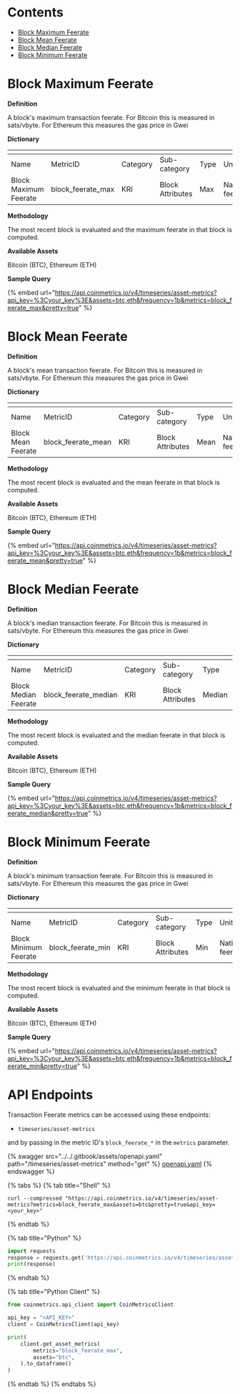 # Contents

* [Block Maximum Feerate](transaction-feerates.md#block_feerate_max)
* [Block Mean Feerate](transaction-feerates.md#block_feerate_mean)
* [Block Median Feerate](transaction-feerates.md#block_feerate_median)
* [Block Minimum Feerate](transaction-feerates.md#block_feerate_min)

# Block Maximum Feerate<a href="#block_feerate_max" id="block_feerate_max"></a>

**Definition**

A block's maximum transaction feerate. For Bitcoin this is measured in sats/vbyte. For Ethereum this measures the gas price in Gwei

**Dictionary**

<table data-header-hidden><thead><tr><th width="180"></th><th width="210"></th><th width="116"></th><th width="141"></th><th></th><th width="107"></th><th></th></tr></thead><tbody><tr><td>Name</td><td>MetricID</td><td>Category</td><td>Sub-category</td><td>Type</td><td>Unit</td><td>Interval</td></tr><tr><td>Block Maximum Feerate</td><td>block_feerate_max</td><td>KRI</td><td>Block Attributes</td><td>Max</td><td>Native feerate</td><td>1 block</td></tr></tbody></table>

**Methodology**

The most recent block is evaluated and the maximum feerate in that block is computed.

**Available Assets**&#x20;

Bitcoin (BTC), Ethereum (ETH)

**Sample Query**

{% embed url="https://api.coinmetrics.io/v4/timeseries/asset-metrics?api_key=%3Cyour_key%3E&assets=btc,eth&frequency=1b&metrics=block_feerate_max&pretty=true" %}

# Block Mean Feerate<a href="#block_feerate_mean" id="block_feerate_mean"></a>

**Definition**

A block's mean transaction feerate. For Bitcoin this is measured in sats/vbyte. For Ethereum this measures the gas price in Gwei

**Dictionary**

<table data-header-hidden><thead><tr><th width="180"></th><th width="210"></th><th width="116"></th><th width="141"></th><th></th><th width="107"></th><th></th></tr></thead><tbody><tr><td>Name</td><td>MetricID</td><td>Category</td><td>Sub-category</td><td>Type</td><td>Unit</td><td>Interval</td></tr><tr><td>Block Mean Feerate</td><td>block_feerate_mean</td><td>KRI</td><td>Block Attributes</td><td>Mean</td><td>Native feerate</td><td>1 block</td></tr></tbody></table>

**Methodology**

The most recent block is evaluated and the mean feerate in that block is computed.

**Available Assets**&#x20;

Bitcoin (BTC), Ethereum (ETH)

**Sample Query**

{% embed url="https://api.coinmetrics.io/v4/timeseries/asset-metrics?api_key=%3Cyour_key%3E&assets=btc,eth&frequency=1b&metrics=block_feerate_mean&pretty=true" %}

# Block Median Feerate<a href="#block_feerate_median" id="block_feerate_median"></a>

**Definition**

A block's median transaction feerate. For Bitcoin this is measured in sats/vbyte. For Ethereum this measures the gas price in Gwei

**Dictionary**

<table data-header-hidden><thead><tr><th width="180"></th><th width="210"></th><th width="116"></th><th width="141"></th><th></th><th width="107"></th><th></th></tr></thead><tbody><tr><td>Name</td><td>MetricID</td><td>Category</td><td>Sub-category</td><td>Type</td><td>Unit</td><td>Interval</td></tr><tr><td>Block Median Feerate</td><td>block_feerate_median</td><td>KRI</td><td>Block Attributes</td><td>Median</td><td>Native feerate</td><td>1 block</td></tr></tbody></table>

**Methodology**

The most recent block is evaluated and the median feerate in that block is computed.

**Available Assets**&#x20;

Bitcoin (BTC), Ethereum (ETH)

**Sample Query**

{% embed url="https://api.coinmetrics.io/v4/timeseries/asset-metrics?api_key=%3Cyour_key%3E&assets=btc,eth&frequency=1b&metrics=block_feerate_median&pretty=true" %}

# Block Minimum Feerate<a href="#block_feerate_min" id="block_feerate_min"></a>

**Definition**

A block's minimum transaction feerate. For Bitcoin this is measured in sats/vbyte. For Ethereum this measures the gas price in Gwei

**Dictionary**

<table data-header-hidden><thead><tr><th width="180"></th><th width="210"></th><th width="116"></th><th width="141"></th><th></th><th width="107"></th><th></th></tr></thead><tbody><tr><td>Name</td><td>MetricID</td><td>Category</td><td>Sub-category</td><td>Type</td><td>Unit</td><td>Interval</td></tr><tr><td>Block Minimum Feerate</td><td>block_feerate_min</td><td>KRI</td><td>Block Attributes</td><td>Min</td><td>Native feerate</td><td>1 block</td></tr></tbody></table>

**Methodology**

The most recent block is evaluated and the minimum feerate in that block is computed.

**Available Assets**&#x20;

Bitcoin (BTC), Ethereum (ETH)

**Sample Query**

{% embed url="https://api.coinmetrics.io/v4/timeseries/asset-metrics?api_key=%3Cyour_key%3E&assets=btc,eth&frequency=1b&metrics=block_feerate_min&pretty=true" %}

# API Endpoints

Transaction Feerate metrics can be accessed using these endpoints:

* `timeseries/asset-metrics`

and by passing in the metric ID's `block_feerate_*` in the `metrics` parameter.

{% swagger src="../../.gitbook/assets/openapi.yaml" path="/timeseries/asset-metrics" method="get" %}
[openapi.yaml](../../.gitbook/assets/openapi.yaml)
{% endswagger %}

{% tabs %}
{% tab title="Shell" %}
```shell
curl --compressed "https://api.coinmetrics.io/v4/timeseries/asset-metrics?metrics=block_feerate_max&assets=btc&pretty=true&api_key=<your_key>"
```
{% endtab %}

{% tab title="Python" %}
```python
import requests
response = requests.get('https://api.coinmetrics.io/v4/timeseries/asset-metrics?metrics=block_feerate_max&assets=btc&pretty=true&api_key=<your_key>').json()
print(response)
```
{% endtab %}

{% tab title="Python Client" %}
```python
from coinmetrics.api_client import CoinMetricsClient

api_key = "<API_KEY>"
client = CoinMetricsClient(api_key)

print(
    client.get_asset_metrics(
        metrics="block_feerate_max", 
        assets="btc",
    ).to_dataframe()
)
```
{% endtab %}
{% endtabs %}
